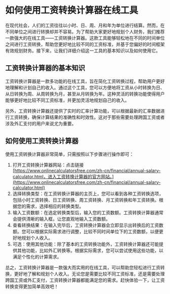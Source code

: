 如何使用工资转换计算器在线工具
===============

在现代社会，人们的工资往往以小时、日、周、月和年为单位进行结算。然而，在不同单位之间进行转换却并不容易。为了帮助大家更好地规划个人财务，我们推荐一款强大的在线工具——工资转换计算器。这款工具能够轻松地在不同的时间单位之间进行工资转换，帮助您更好地比较不同的工资标准，并基于您偏好的时间框架有效规划财务。接下来，让我们详细介绍这一工具的基本知识以及如何使用它。

工资转换计算器的基本知识
------------

工资转换计算器是一款多功能的在线工具，旨在简化工资转换过程，帮助用户更好地理解和计划自己的收入。通过这个工具，您可以方便地将工资从小时转换为日、从日转换为周、从周转换为月，甚至从月转换为年。这种灵活的转换功能使得用户能够更好地比较不同工资标准，并更加灵活地规划自己的收入。

另外，工资转换计算器还提供了实时的汇率计算功能，可以根据最新的汇率数据进行工资转换，确保计算结果的准确性和时效性。这对于那些需要处理跨国工资或者涉及外汇支付的用户来说尤为重要。

如何使用工资转换计算器
-----------

使用工资转换计算器非常简单，只需按照以下步骤进行操作即可：

1. 打开工资转换计算器网站：点击链接 [https://www.onlinecalculatorsfree.com/zh-cn/financial/annual-salary-calculator.html，进入工资转换计算器的官方网站。](https://www.onlinecalculatorsfree.com/zh-cn/financial/annual-salary-calculator.html)
2. 选择转换类型：在工资转换计算器的主页上，您可以看到各种工资转换选项，包括小时工资转换、日工资转换、周工资转换、月工资转换和年工资转换。根据您的需求，选择相应的转换类型。
3. 输入工资数额：在选定转换类型后，输入您的工资数额。工资转换计算器通常会提供清晰的输入框，让您直观地输入工资数额。
4. 查看转换结果：在输入完毕后，工资转换计算器会立即显示出转换后的工资数额。您可以根据实际需求进行调整，比较不同时间单位下的工资数额，以便更好地规划个人收入。
5. 可选：使用其他功能：除了基本的工资转换功能外，工资转换计算器还可能提供其他功能，比如外汇转换等。根据实际需求，您可以尝试使用这些功能，以满足个性化的计算需求。

总之，工资转换计算器是一款强大而实用的在线工具，可以帮助您轻松进行工资转换，更好地了解和规划个人收入。无论您是需要比较不同工资标准，还是需要处理跨国工资或外汇支付，工资转换计算器都能满足您的需求。赶快体验一下，让工资转换变得更加简单高效吧！
